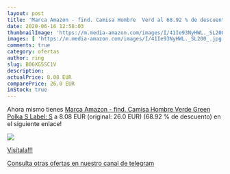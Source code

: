 ```yaml
---
layout: post
title: 'Marca Amazon - find. Camisa Hombre  Verd al 68.92 % de descuento'
date: 2020-06-16 12:58:03
thumbnailImage: 'https://m.media-amazon.com/images/I/41Ie93NyHWL._SL200_.jpg'
images: [ 'https://m.media-amazon.com/images/I/41Ie93NyHWL._SL200_.jpg' ]
comments: true
category: ofertas
author: ring
slug: B06XG5SC1V
description:
actualPrice: 8.08 EUR
comparePrice: 26.0 EUR
inStock: true
---
```


Ahora mismo tienes [Marca Amazon - find. Camisa Hombre  Verde  Green Polka   S  Label: S](https://www.amazon.com/dp/B06XG5SC1V/?tag=redken08-20) a 8.08 EUR (original: 26.0 EUR) (68.92 %  de descuento) en el siguiente enlace!

[![](https://m.media-amazon.com/images/I/41Ie93NyHWL._SL200_.jpg)](https://www.amazon.com/dp/B06XG5SC1V/?tag=redken08-20)

[Visítala!!!](https://www.amazon.com/dp/B06XG5SC1V/?tag=redken08-20)

[Consulta otras ofertas en nuestro canal de telegram](https://t.me/s/ofertas25)
